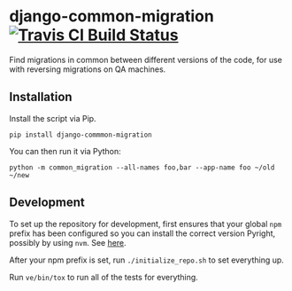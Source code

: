 # django-common-migration [![Travis CI Build Status](https://travis-ci.com/Wazoku/django-common-migration.svg?branch=master)](https://travis-ci.com/Wazoku/django-common-migration)

Find migrations in common between different versions of the code, for use with
reversing migrations on QA machines.

## Installation

Install the script via Pip.

`pip install django-commmon-migration`

You can then run it via Python:

`python -m common_migration --all-names foo,bar --app-name foo ~/old ~/new`

## Development

To set up the repository for development, first ensures that your global `npm`
prefix has been configured so you can install the correct version Pyright,
possibly by using `nvm`. See
[here](https://npm.github.io/installation-setup-docs/installing/a-note-on-permissions.html).

After your npm prefix is set, run `./initialize_repo.sh` to set everything up.

Run `ve/bin/tox` to run all of the tests for everything.
